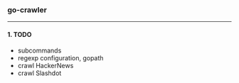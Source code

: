 ### go-crawler
---

#### 1. TODO
- subcommands
- regexp configuration, gopath
- crawl HackerNews
- crawl Slashdot
